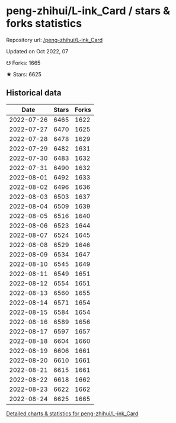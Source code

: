 # peng-zhihui/L-ink_Card / stars & forks statistics

Repository url: [/peng-zhihui/L-ink_Card](https://github.com/peng-zhihui/L-ink_Card)

Updated on Oct 2022, 07

☋ Forks: 1665

★ Stars: 6625

## Historical data
| Date | Stars | Forks |
|------|-------|-------|
| 2022-07-26 | 6465 | 1622 | 
| 2022-07-27 | 6470 | 1625 | 
| 2022-07-28 | 6478 | 1629 | 
| 2022-07-29 | 6482 | 1631 | 
| 2022-07-30 | 6483 | 1632 | 
| 2022-07-31 | 6490 | 1632 | 
| 2022-08-01 | 6492 | 1633 | 
| 2022-08-02 | 6496 | 1636 | 
| 2022-08-03 | 6503 | 1637 | 
| 2022-08-04 | 6509 | 1639 | 
| 2022-08-05 | 6516 | 1640 | 
| 2022-08-06 | 6523 | 1644 | 
| 2022-08-07 | 6524 | 1645 | 
| 2022-08-08 | 6529 | 1646 | 
| 2022-08-09 | 6534 | 1647 | 
| 2022-08-10 | 6545 | 1649 | 
| 2022-08-11 | 6549 | 1651 | 
| 2022-08-12 | 6554 | 1651 | 
| 2022-08-13 | 6560 | 1655 | 
| 2022-08-14 | 6571 | 1654 | 
| 2022-08-15 | 6584 | 1654 | 
| 2022-08-16 | 6589 | 1656 | 
| 2022-08-17 | 6597 | 1657 | 
| 2022-08-18 | 6604 | 1660 | 
| 2022-08-19 | 6606 | 1661 | 
| 2022-08-20 | 6610 | 1661 | 
| 2022-08-21 | 6615 | 1661 | 
| 2022-08-22 | 6618 | 1662 | 
| 2022-08-23 | 6622 | 1662 | 
| 2022-08-24 | 6625 | 1665 | 


[Detailed charts & statistics for peng-zhihui/L-ink_Card](https://reviewgithub.com/rep/peng-zhihui/L-ink_Card)
